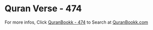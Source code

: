 # Quran Verse - 474 

For more infos, Click [QuranBookk - 474](https://www.quranbookk.com/quran/search?q=474) to Search at [QuranBookk.com](http://quranbookk.com/)